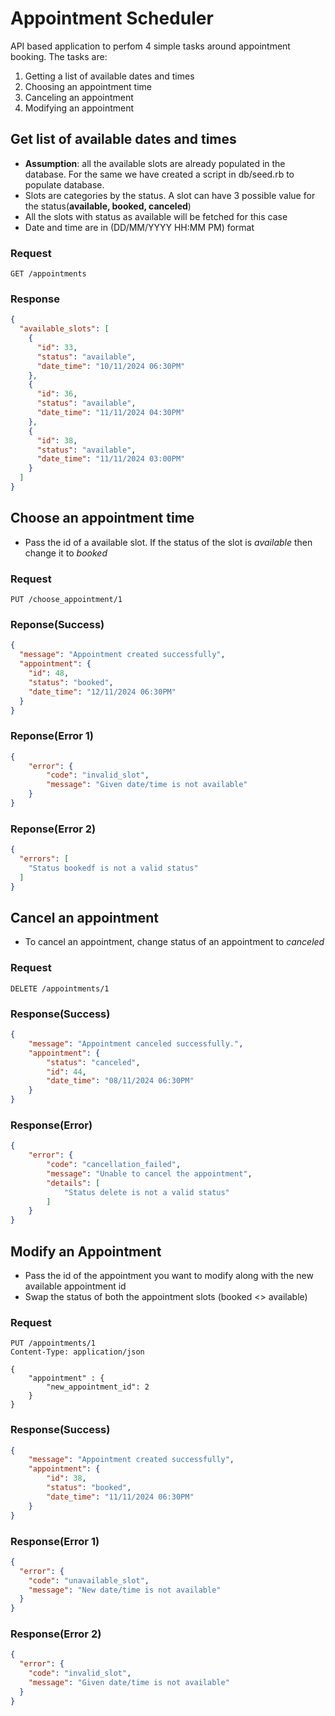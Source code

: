 # Appointment Scheduler
API based application to perfom 4 simple tasks around appointment booking.
The tasks are:
1. Getting a list of available dates and times
2. Choosing an appointment time
3. Canceling an appointment
4. Modifying an appointment

## Get list of available dates and times
* **Assumption**: all the available slots are already populated in the database. For the same we have created a script in db/seed.rb to populate database.
* Slots are categories by the status. A slot can have 3 possible value for the status(**available, booked, canceled**)
* All the slots with status as available will be fetched for this case
* Date and time are in (DD/MM/YYYY HH:MM PM) format
### Request
```http request
GET /appointments
```
### Response
```json
{
  "available_slots": [
    {
      "id": 33,
      "status": "available",
      "date_time": "10/11/2024 06:30PM"
    },
    {
      "id": 36,
      "status": "available",
      "date_time": "11/11/2024 04:30PM"
    },
    {
      "id": 38,
      "status": "available",
      "date_time": "11/11/2024 03:00PM"
    }
  ]
}
```

## Choose an appointment time
* Pass the id of a available slot. If the status of the slot is *available* then change it to *booked*
### Request
```http request
PUT /choose_appointment/1
```
### Reponse(Success)
```json
{
  "message": "Appointment created successfully",
  "appointment": {
    "id": 48,
    "status": "booked",
    "date_time": "12/11/2024 06:30PM"
  }
}
```
### Reponse(Error 1)
```json
{
    "error": {
        "code": "invalid_slot",
        "message": "Given date/time is not available"
    }
}
```

### Reponse(Error 2)
```json
{
  "errors": [
    "Status bookedf is not a valid status"
  ]
}
```
## Cancel an appointment
* To cancel an appointment, change status of an appointment to *canceled*

### Request
```http request
DELETE /appointments/1
```

### Response(Success)
```json
{
    "message": "Appointment canceled successfully.",
    "appointment": {
        "status": "canceled",
        "id": 44,
        "date_time": "08/11/2024 06:30PM"
    }
}
```

### Response(Error)
```json
{
    "error": {
        "code": "cancellation_failed",
        "message": "Unable to cancel the appointment",
        "details": [
            "Status delete is not a valid status"
        ]
    }
}
```
## Modify an Appointment
* Pass the id of the appointment you want to modify along with the new available appointment id
* Swap the status of both the appointment slots (booked <> available)
### Request
```http request
PUT /appointments/1
Content-Type: application/json

{
    "appointment" : {
        "new_appointment_id": 2
    }
}
```
### Response(Success)
```json
{
    "message": "Appointment created successfully",
    "appointment": {
        "id": 38,
        "status": "booked",
        "date_time": "11/11/2024 06:30PM"
    }
}
```

### Response(Error 1)
```json
{
  "error": {
    "code": "unavailable_slot",
    "message": "New date/time is not available"
  }
}
```
### Response(Error 2)
```json
{
  "error": {
    "code": "invalid_slot",
    "message": "Given date/time is not available"
  }
}
```
